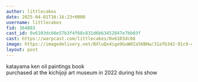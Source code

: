 ```yaml
---
author: littlecakes
date: 2025-04-01T16:16:23+0000
username: littlecakes
fid: 364883
cast_id: 0x6103dc66e57b3f4f68c831d6b63452847e7bb03f
cast: https://warpcast.com/littlecakes/0x6103dc66
image: https://imagedelivery.net/BXluQx4ige9GuW0Ia56BHw/31afb342-91c9-4c1c-dcc9-8bddb8c7e500/original
layout: post
---
```

katayama ken oil paintings book  
purchased at the kichijoji art museum in 2022 during his show  

<img src='https://imagedelivery.net/BXluQx4ige9GuW0Ia56BHw/31afb342-91c9-4c1c-dcc9-8bddb8c7e500/original' alt='' referrerpolicy='no-referrer'/>
<img src='https://imagedelivery.net/BXluQx4ige9GuW0Ia56BHw/599e47b7-5bd5-4271-9896-203dc5616400/original' alt='' referrerpolicy='no-referrer'/>